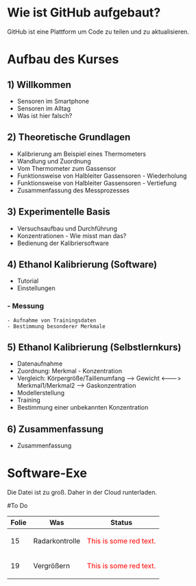 # Wie ist GitHub aufgebaut?

GitHub ist eine Plattform um Code zu teilen und zu aktualisieren.






# **Aufbau des Kurses**

## **1) Willkommen**
  - Sensoren im Smartphone
  - Sensoren im Alltag
  - Was ist hier falsch?

## **2) Theoretische Grundlagen**
  - Kalibrierung am Beispiel eines Thermometers
  - Wandlung und Zuordnung
  - Vom Thermometer zum Gassensor
  - Funktionsweise von Halbleiter Gassensoren - Wiederholung
  - Funktionsweise von Halbleiter Gassensoren - Vertiefung
  - Zusammenfassung des Messprozesses

## **3) Experimentelle Basis**
  - Versuchsaufbau und Durchführung
  - Konzentrationen - Wie misst man das?
  - Bedienung der Kalibriersoftware
  
## **4) Ethanol Kalibrierung (Software)**
  - Tutorial
  - Einstellungen
  ### - Messung
    - Aufnahme von Trainingsdaten
    - Bestimmung besonderer Merkmale
  
## **5)  Ethanol Kalibrierung (Selbstlernkurs)**
  - Datenaufnahme
  - Zuordnung: Merkmal - Konzentration
  - Vergleich: Körpergröße/Taillenumfang --> Gewicht    <--->  Merkmal1/Merkmal2 --> Gaskonzentration
  - Modellerstellung
  - Training
  - Bestimmung einer unbekannten Konzentration
  
## **6) Zusammenfassung**
  - Zusammenfassung




# Software-Exe

Die Datei ist zu groß. Daher in der Cloud runterladen.



#To Do

| Folie  | Was | Status
| ------------- | ------------- | ------------- |
| 15 | Radarkontrolle  |<p style='color:red'>This is some red text.</p>
| 19  | Vergrößern  |<p style='color:red'>This is some red text.</p>
